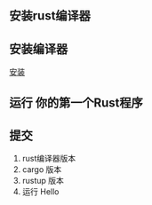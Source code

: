## 安装rust编译器


## 安装编译器
[安装](https://www.rust-lang.org/tools/install)
## 运行 你的第一个Rust程序

## 提交
1. rust编译器版本
2. cargo 版本
3. rustup 版本
4. 运行 Hello